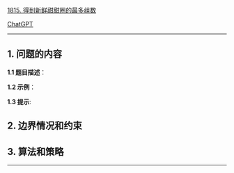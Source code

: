 [1815. 得到新鲜甜甜圈的最多组数](https://leetcode.cn/problems/maximum-number-of-groups-getting-fresh-donuts)

[ChatGPT](https://chat.openai.com/g/g-GsMNEr76r-c-master)

---

## 1. 问题的内容
**1.1 题目描述**：

**1.2 示例**：

**1.3 提示**:

## 2. 边界情况和约束


## 3. 算法和策略

---
